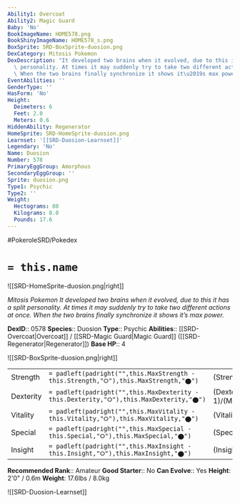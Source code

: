 ```yaml
---
Ability1: Overcoat
Ability2: Magic Guard
Baby: 'No'
BookImageName: HOME578.png
BookShinyImageName: HOME578_s.png
BoxSprite: SRD-BoxSprite-duosion.png
DexCategory: Mitosis Pokemon
DexDescription: "It developed two brains when it evolved, due to this it has a split\
  \ personality. At times it may suddenly try to take two different actions at once.\
  \ When the two brains finally synchronize it shows it\u2019s max power."
EventAbilities: ''
GenderType: ''
HasForm: 'No'
Height:
  Deimeters: 6
  Feet: 2.0
  Meters: 0.6
HiddenAbility: Regenerator
HomeSprite: SRD-HomeSprite-duosion.png
Learnset: '[[SRD-Duosion-Learnset]]'
Legendary: 'No'
Name: Duosion
Number: 578
PrimaryEggGroup: Amorphous
SecondaryEggGroup: ''
Sprite: duosion.png
Type1: Psychic
Type2: ''
Weight:
  Hectograms: 80
  Kilograms: 8.0
  Pounds: 17.6
---
```


#PokeroleSRD/Pokedex

# `= this.name`

![[SRD-HomeSprite-duosion.png|right]]

*Mitosis Pokemon*
*It developed two brains when it evolved, due to this it has a split personality. At times it may suddenly try to take two different actions at once. When the two brains finally synchronize it shows it’s max power.*

**DexID**:: 0578
**Species**:: Duosion
**Type**:: Psychic
**Abilities**:: [[SRD-Overcoat|Overcoat]] / [[SRD-Magic Guard|Magic Guard]] ([[SRD-Regenerator|Regenerator]])
**Base HP**:: 4

![[SRD-BoxSprite-duosion.png|right]]

|           |                                                                                        |                                          |
| --------- | -------------------------------------------------------------------------------------- | ---------------------------------------- |
| Strength  | `= padleft(padright("",this.MaxStrength - this.Strength,"⭘"),this.MaxStrength,"⬤")`    | (Strength::1)/(MaxStrength::3)   |
| Dexterity | `= padleft(padright("",this.MaxDexterity - this.Dexterity,"⭘"),this.MaxDexterity,"⬤")` | (Dexterity:: 1)/(MaxDexterity::3) |
| Vitality  | `= padleft(padright("",this.MaxVitality - this.Vitality,"⭘"),this.MaxVitality,"⬤")`    | (Vitality::2)/(MaxVitality::4)   |
| Special   | `= padleft(padright("",this.MaxSpecial - this.Special,"⭘"),this.MaxSpecial,"⬤")`       | (Special::3)/(MaxSpecial::7)     |
| Insight   | `= padleft(padright("",this.MaxInsight - this.Insight,"⭘"),this.MaxInsight,"⬤")`       | (Insight::2)/(MaxInsight::4)     |

**Recommended Rank**:: Amateur
**Good Starter**:: No
**Can Evolve**:: Yes
**Height**: 2'0" / 0.6m
**Weight**: 17.6lbs / 8.0kg

![[SRD-Duosion-Learnset]]